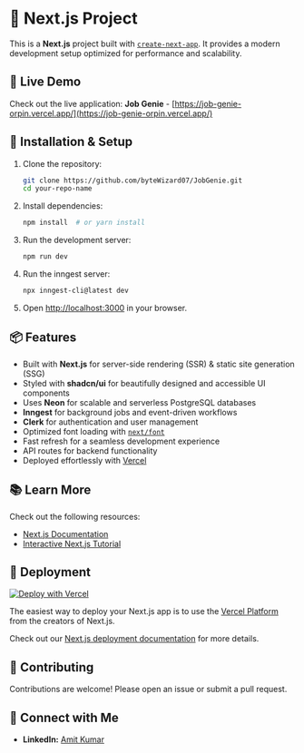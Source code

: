 # 🚀 Next.js Project

This is a **Next.js** project built with [`create-next-app`](https://github.com/vercel/next.js/tree/canary/packages/create-next-app). It provides a modern development setup optimized for performance and scalability.

## 🚀 Live Demo

Check out the live application: **Job Genie** - [https://job-genie-orpin.vercel.app/](https://job-genie-orpin.vercel.app/)

## 🔧 Installation & Setup

1. Clone the repository:
   ```bash
   git clone https://github.com/byteWizard07/JobGenie.git
   cd your-repo-name
   ```
2. Install dependencies:
   ```bash
   npm install  # or yarn install
   ```
3. Run the development server:
   ```bash
   npm run dev
   ```
4. Run the inngest server:
   ```bash
   npx inngest-cli@latest dev
   ```
   
5. Open [http://localhost:3000](http://localhost:3000) in your browser.

## 📦 Features
- Built with **Next.js** for server-side rendering (SSR) & static site generation (SSG)
- Styled with **shadcn/ui** for beautifully designed and accessible UI components
- Uses **Neon** for scalable and serverless PostgreSQL databases
- **Inngest** for background jobs and event-driven workflows
- **Clerk** for authentication and user management
- Optimized font loading with [`next/font`](https://nextjs.org/docs/app/building-your-application/optimizing/fonts)
- Fast refresh for a seamless development experience
- API routes for backend functionality
- Deployed effortlessly with [Vercel](https://vercel.com)   

## 📚 Learn More
Check out the following resources:
- [Next.js Documentation](https://nextjs.org/docs)
- [Interactive Next.js Tutorial](https://nextjs.org/learn)

## 🚀 Deployment
[![Deploy with Vercel](https://vercel.com/button)](https://vercel.com/new?utm_medium=default-template&filter=next.js&utm_source=create-next-app&utm_campaign=create-next-app-readme)


The easiest way to deploy your Next.js app is to use the [Vercel Platform](https://vercel.com/new?utm_medium=default-template&filter=next.js&utm_source=create-next-app&utm_campaign=create-next-app-readme) from the creators of Next.js.

Check out our [Next.js deployment documentation](https://nextjs.org/docs/app/building-your-application/deploying) for more details.

## 🤝 Contributing
Contributions are welcome! Please open an issue or submit a pull request.

## 🔗 Connect with Me
- **LinkedIn:** [Amit Kumar](https://www.linkedin.com/in/amit-kumar-0874b7217/)
